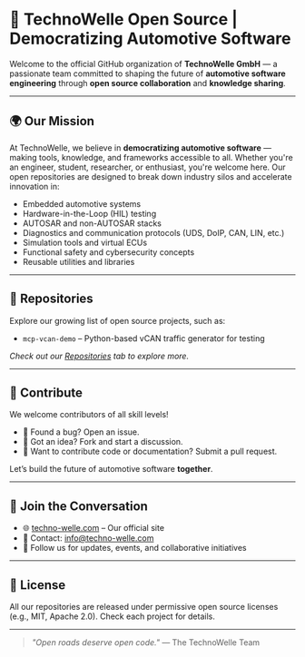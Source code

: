 # 🚗 TechnoWelle Open Source | Democratizing Automotive Software

Welcome to the official GitHub organization of **TechnoWelle GmbH** — a passionate team committed to shaping the future of **automotive software engineering** through **open source collaboration** and **knowledge sharing**.

---

## 🌍 Our Mission

At TechnoWelle, we believe in **democratizing automotive software** — making tools, knowledge, and frameworks accessible to all. Whether you're an engineer, student, researcher, or enthusiast, you're welcome here. Our open repositories are designed to break down industry silos and accelerate innovation in:

- Embedded automotive systems
- Hardware-in-the-Loop (HIL) testing
- AUTOSAR and non-AUTOSAR stacks
- Diagnostics and communication protocols (UDS, DoIP, CAN, LIN, etc.)
- Simulation tools and virtual ECUs
- Functional safety and cybersecurity concepts
- Reusable utilities and libraries

---

## 📂 Repositories

Explore our growing list of open source projects, such as:

- `mcp-vcan-demo` – Python-based vCAN traffic generator for testing

*Check out our [Repositories](https://github.com/TechnoWelle) tab to explore more.*

---

## 🤝 Contribute

We welcome contributors of all skill levels!

- 🐛 Found a bug? Open an issue.
- 🌟 Got an idea? Fork and start a discussion.
- 🔧 Want to contribute code or documentation? Submit a pull request.

Let’s build the future of automotive software **together**.

---

## 📣 Join the Conversation

- 🌐 [techno-welle.com](https://techno-welle.com) – Our official site
- 💌 Contact: info@techno-welle.com
- 📢 Follow us for updates, events, and collaborative initiatives

---

## 📜 License

All our repositories are released under permissive open source licenses (e.g., MIT, Apache 2.0). Check each project for details.

---

> *"Open roads deserve open code."* — The TechnoWelle Team
